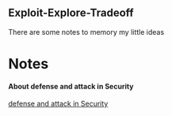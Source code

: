 ## Exploit-Explore-Tradeoff








There are some notes to memory my little ideas
# Notes


#### About defense and attack in Security

[defense and attack in Security](./Security-defense&attack.md) 
